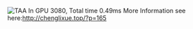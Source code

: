 ![TAA](https://github.com/user-attachments/assets/275a016a-ec8b-4c5f-ae5f-eb45d6493f83)
In GPU 3080, Total time 0.49ms
More Information see here:http://chenglixue.top/?p=165
